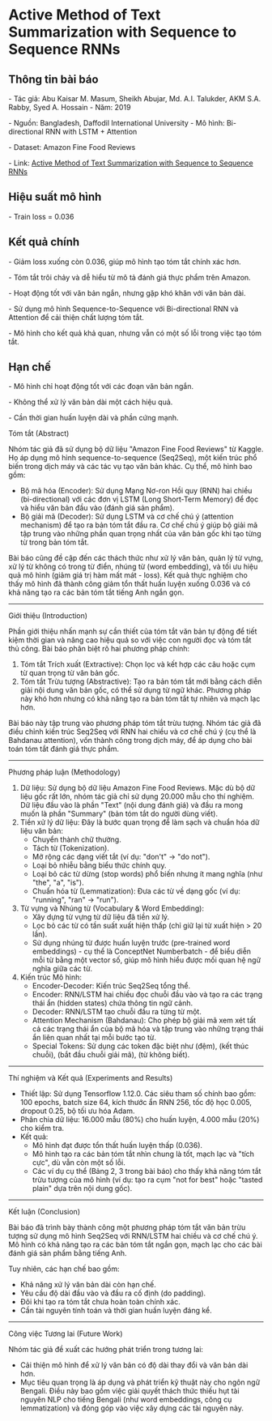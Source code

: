 # Active Method of Text Summarization with Sequence to Sequence RNNs

## Thông tin bài báo

\- Tác giả: Abu Kaisar M. Masum, Sheikh Abujar, Md. A.I. Talukder, AKM S.A. Rabby, Syed A. Hossain
\- Năm: 2019

\- Nguồn: Bangladesh, Daffodil International University
\- Mô hình: Bi-directional RNN with LSTM + Attention  

\- Dataset: Amazon Fine Food Reviews

\- Link: [Active Method of Text Summarization with Sequence to Sequence RNNs](https://www.researchgate.net/profile/Akm-Shahariar-Azad-Rabby/publication/338356977_Abstractive_method_of_text_summarization_with_sequence_to_sequence_RNNs/links/5e15a904a6fdcc283761cc0a/Abstractive-method-of-text-summarization-with-sequence-to-sequence-RNNs.pdf)
## Hiệu suất mô hình

\- Train loss = 0.036
## Kết quả chính

\- Giảm loss xuống còn 0.036, giúp mô hình tạo tóm tắt chính xác hơn.

\- Tóm tắt trôi chảy và dễ hiểu từ mô tả đánh giá thực phẩm trên Amazon.

\- Hoạt động tốt với văn bản ngắn, nhưng gặp khó khăn với văn bản dài.

\- Sử dụng mô hình Sequence-to-Sequence với Bi-directional RNN và Attention để cải thiện chất lượng tóm tắt.

\- Mô hình cho kết quả khả quan, nhưng vẫn có một số lỗi trong việc tạo tóm tắt.
## Hạn chế

\- Mô hình chỉ hoạt động tốt với các đoạn văn bản ngắn.

\- Không thể xử lý văn bản dài một cách hiệu quả.

\- Cần thời gian huấn luyện dài và phần cứng mạnh.


Tóm tắt (Abstract)


Nhóm tác giả đã sử dụng bộ dữ liệu "Amazon Fine Food Reviews" từ Kaggle. Họ áp dụng mô hình sequence-to-sequence (Seq2Seq), một kiến trúc phổ biến trong dịch máy và các tác vụ tạo văn bản khác. Cụ thể, mô hình bao gồm:
* Bộ mã hóa (Encoder): Sử dụng Mạng Nơ-ron Hồi quy (RNN) hai chiều (bi-directional) với các đơn vị LSTM (Long Short-Term Memory) để đọc và hiểu văn bản đầu vào (đánh giá sản phẩm).
* Bộ giải mã (Decoder): Sử dụng LSTM và cơ chế chú ý (attention mechanism) để tạo ra bản tóm tắt đầu ra. Cơ chế chú ý giúp bộ giải mã tập trung vào những phần quan trọng nhất của văn bản gốc khi tạo từng từ trong bản tóm tắt.

Bài báo cũng đề cập đến các thách thức như xử lý văn bản, quản lý từ vựng, xử lý từ không có trong từ điển, nhúng từ (word embedding), và tối ưu hiệu quả mô hình (giảm giá trị hàm mất mát - loss). Kết quả thực nghiệm cho thấy mô hình đã thành công giảm tổn thất huấn luyện xuống 0.036 và có khả năng tạo ra các bản tóm tắt tiếng Anh ngắn gọn.

---

Giới thiệu (Introduction)

Phần giới thiệu nhấn mạnh sự cần thiết của tóm tắt văn bản tự động để tiết kiệm thời gian và nâng cao hiệu quả so với việc con người đọc và tóm tắt thủ công. Bài báo phân biệt rõ hai phương pháp chính:
1. Tóm tắt Trích xuất (Extractive): Chọn lọc và kết hợp các câu hoặc cụm từ quan trọng từ văn bản gốc.
2. Tóm tắt Trừu tượng (Abstractive): Tạo ra bản tóm tắt mới bằng cách diễn giải nội dung văn bản gốc, có thể sử dụng từ ngữ khác. Phương pháp này khó hơn nhưng có khả năng tạo ra bản tóm tắt tự nhiên và mạch lạc hơn.

Bài báo này tập trung vào phương pháp tóm tắt trừu tượng. Nhóm tác giả đã điều chỉnh kiến trúc Seq2Seq với RNN hai chiều và cơ chế chú ý (cụ thể là Bahdanau attention), vốn thành công trong dịch máy, để áp dụng cho bài toán tóm tắt đánh giá thực phẩm.

---

Phương pháp luận (Methodology)

1. Dữ liệu: Sử dụng bộ dữ liệu Amazon Fine Food Reviews. Mặc dù bộ dữ liệu gốc rất lớn, nhóm tác giả chỉ sử dụng 20.000 mẫu cho thí nghiệm. Dữ liệu đầu vào là phần "Text" (nội dung đánh giá) và đầu ra mong muốn là phần "Summary" (bản tóm tắt do người dùng viết).
2. Tiền xử lý dữ liệu: Đây là bước quan trọng để làm sạch và chuẩn hóa dữ liệu văn bản:
    * Chuyển thành chữ thường.
    * Tách từ (Tokenization).
    * Mở rộng các dạng viết tắt (ví dụ: "don't" -> "do not").
    * Loại bỏ nhiễu bằng biểu thức chính quy.
    * Loại bỏ các từ dừng (stop words) phổ biến nhưng ít mang nghĩa (như "the", "a", "is").
    * Chuẩn hóa từ (Lemmatization): Đưa các từ về dạng gốc (ví dụ: "running", "ran" -> "run").
3. Từ vựng và Nhúng từ (Vocabulary & Word Embedding):
    * Xây dựng từ vựng từ dữ liệu đã tiền xử lý.
    * Lọc bỏ các từ có tần suất xuất hiện thấp (chỉ giữ lại từ xuất hiện > 20 lần).
    * Sử dụng nhúng từ được huấn luyện trước (pre-trained word embeddings) - cụ thể là ConceptNet Numberbatch - để biểu diễn mỗi từ bằng một vector số, giúp mô hình hiểu được mối quan hệ ngữ nghĩa giữa các từ.
4. Kiến trúc Mô hình:
    * Encoder-Decoder: Kiến trúc Seq2Seq tổng thể.
    * Encoder: RNN/LSTM hai chiều đọc chuỗi đầu vào và tạo ra các trạng thái ẩn (hidden states) chứa thông tin ngữ cảnh.
    * Decoder: RNN/LSTM tạo chuỗi đầu ra từng từ một.
    * Attention Mechanism (Bahdanau): Cho phép bộ giải mã xem xét tất cả các trạng thái ẩn của bộ mã hóa và tập trung vào những trạng thái ẩn liên quan nhất tại mỗi bước tạo từ.
    * Special Tokens: Sử dụng các token đặc biệt như <PAD> (đệm), <EOS> (kết thúc chuỗi), <GO> (bắt đầu chuỗi giải mã), <UNK> (từ không biết).

---

Thí nghiệm và Kết quả (Experiments and Results)

* Thiết lập: Sử dụng Tensorflow 1.12.0. Các siêu tham số chính bao gồm: 100 epochs, batch size 64, kích thước ẩn RNN 256, tốc độ học 0.005, dropout 0.25, bộ tối ưu hóa Adam.
* Phân chia dữ liệu: 16.000 mẫu (80%) cho huấn luyện, 4.000 mẫu (20%) cho kiểm tra.
* Kết quả:
    * Mô hình đạt được tổn thất huấn luyện thấp (0.036).
    * Mô hình tạo ra các bản tóm tắt nhìn chung là tốt, mạch lạc và "tích cực", dù vẫn còn một số lỗi.
    * Các ví dụ cụ thể (Bảng 2, 3 trong bài báo) cho thấy khả năng tóm tắt trừu tượng của mô hình (ví dụ: tạo ra cụm "not for best" hoặc "tasted plain" dựa trên nội dung gốc).

---

Kết luận (Conclusion)

Bài báo đã trình bày thành công một phương pháp tóm tắt văn bản trừu tượng sử dụng mô hình Seq2Seq với RNN/LSTM hai chiều và cơ chế chú ý. Mô hình có khả năng tạo ra các bản tóm tắt ngắn gọn, mạch lạc cho các bài đánh giá sản phẩm bằng tiếng Anh.

Tuy nhiên, các hạn chế bao gồm:
* Khả năng xử lý văn bản dài còn hạn chế.
* Yêu cầu độ dài đầu vào và đầu ra cố định (do padding).
* Đôi khi tạo ra tóm tắt chưa hoàn toàn chính xác.
* Cần tài nguyên tính toán và thời gian huấn luyện đáng kể.

---

Công việc Tương lai (Future Work)

Nhóm tác giả đề xuất các hướng phát triển trong tương lai:
* Cải thiện mô hình để xử lý văn bản có độ dài thay đổi và văn bản dài hơn.
* Mục tiêu quan trọng là áp dụng và phát triển kỹ thuật này cho ngôn ngữ Bengali. Điều này bao gồm việc giải quyết thách thức thiếu hụt tài nguyên NLP cho tiếng Bengali (như word embeddings, công cụ lemmatization) và đóng góp vào việc xây dựng các tài nguyên này.

